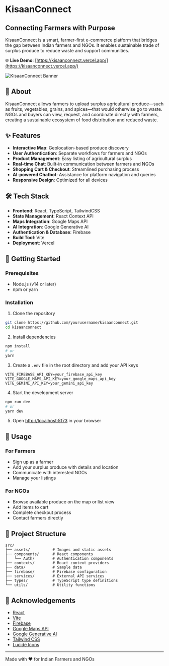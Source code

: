 # KisaanConnect

## Connecting Farmers with Purpose

KisaanConnect is a smart, farmer-first e-commerce platform that bridges the gap between Indian farmers and NGOs. It enables sustainable trade of surplus produce to reduce waste and support communities.

🌐 **Live Demo**: [https://kisaanconnect.vercel.app/](https://kisaanconnect.vercel.app/)

![KisaanConnect Banner](https://images.pexels.com/photos/2252584/pexels-photo-2252584.jpeg?auto=compress&cs=tinysrgb&w=1260&h=750&dpr=1)

## 📌 About

KisaanConnect allows farmers to upload surplus agricultural produce—such as fruits, vegetables, grains, and spices—that would otherwise go to waste. NGOs and buyers can view, request, and coordinate directly with farmers, creating a sustainable ecosystem of food distribution and reduced waste.

## ✨ Features

- **Interactive Map**: Geolocation-based produce discovery
- **User Authentication**: Separate workflows for farmers and NGOs
- **Product Management**: Easy listing of agricultural surplus
- **Real-time Chat**: Built-in communication between farmers and NGOs
- **Shopping Cart & Checkout**: Streamlined purchasing process
- **AI-powered Chatbot**: Assistance for platform navigation and queries
- **Responsive Design**: Optimized for all devices

## 🛠️ Tech Stack

- **Frontend**: React, TypeScript, TailwindCSS
- **State Management**: React Context API
- **Maps Integration**: Google Maps API
- **AI Integration**: Google Generative AI
- **Authentication & Database**: Firebase
- **Build Tool**: Vite
- **Deployment**: Vercel

## 🚀 Getting Started

### Prerequisites

- Node.js (v14 or later)
- npm or yarn

### Installation

1. Clone the repository
```bash
git clone https://github.com/yourusername/kisaanconnect.git
cd kisaanconnect
```

2. Install dependencies
```bash
npm install
# or
yarn
```

3. Create a `.env` file in the root directory and add your API keys
```
VITE_FIREBASE_API_KEY=your_firebase_api_key
VITE_GOOGLE_MAPS_API_KEY=your_google_maps_api_key
VITE_GEMINI_API_KEY=your_gemini_api_key
```

4. Start the development server
```bash
npm run dev
# or
yarn dev
```

5. Open [http://localhost:5173](http://localhost:5173) in your browser

## 📱 Usage

### For Farmers
- Sign up as a farmer
- Add your surplus produce with details and location
- Communicate with interested NGOs
- Manage your listings

### For NGOs
- Browse available produce on the map or list view
- Add items to cart
- Complete checkout process
- Contact farmers directly

## 📂 Project Structure

```
src/
├── assets/          # Images and static assets
├── components/      # React components
│   └── Auth/        # Authentication components
├── contexts/        # React context providers
├── data/            # Sample data
├── firebase/        # Firebase configuration
├── services/        # External API services
├── types/           # TypeScript type definitions
└── utils/           # Utility functions
```

## 🙏 Acknowledgements

- [React](https://reactjs.org/)
- [Vite](https://vitejs.dev/)
- [Firebase](https://firebase.google.com/)
- [Google Maps API](https://developers.google.com/maps)
- [Google Generative AI](https://ai.google.dev/)
- [Tailwind CSS](https://tailwindcss.com/)
- [Lucide Icons](https://lucide.dev/)

---

Made with ❤️ for Indian Farmers and NGOs
